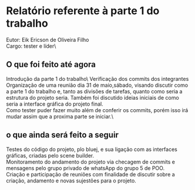 # Relatório referente à parte 1 do trabalho
Eutor: Eik Ericson de Oliveira Filho\
Cargo: tester e líder\
## O que foi feito até agora
Introdução da parte 1 do trabalho\ 
Verificação dos commits dos integrantes\
Organização de uma reunião dia 31 de maio,sábado, visando discutir como a parte 1 do trabalho e, tanto as divisões de tarefas, quanto como seria a estrutura do projeto seria.
Também foi discutido ideias iniciais de como seria a interface gráfica do projeto final.\
Como tester puder fazer muito além de conferir os commits, porém isso irá mudar assim que a proxima parte se iniciar.\
## o que ainda será feito a seguir
Testes do código do projeto, plo bluej, e sua ligação com as interfaces gráficas, criadas pelo scene builder.\
Monitoramento do andamento do projeto via checagem de commits e mensagens pelo grupo privado de whatsApp do grupo 5 de POO.\
Criação e participação de reuniões com finalidade de discutir sobre a criação, andamento e novas sujestões para o projeto.
